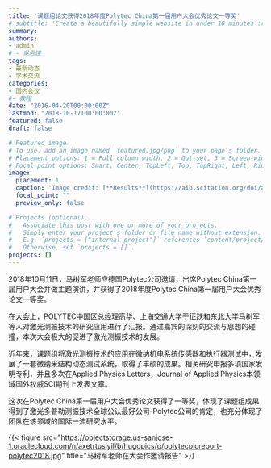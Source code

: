 ```yaml
---
title: '课题组论文获得2018年度Polytec China第一届用户大会优秀论文一等奖'
# subtitle: 'Create a beautifully simple website in under 10 minutes :rocket:'
summary: 
authors:
- admin
# - 吳恩達
tags:
- 最新动态
- 学术交流
categories:
- 国内会议
#- 教程
date: "2016-04-20T00:00:00Z"
lastmod: "2018-10-17T00:00:00Z"
featured: false
draft: false

# Featured image
# To use, add an image named `featured.jpg/png` to your page's folder.
# Placement options: 1 = Full column width, 2 = Out-set, 3 = Screen-width
# Focal point options: Smart, Center, TopLeft, Top, TopRight, Left, Right, BottomLeft, Bottom, BottomRight
image:
  placement: 1
  caption: 'Image credit: [**Results**](https://aip.scitation.org/doi/abs/10.1063/5.0056563)'
  focal_point: ""
  preview_only: false

# Projects (optional).
#   Associate this post with one or more of your projects.
#   Simply enter your project's folder or file name without extension.
#   E.g. `projects = ["internal-project"]` references `content/project/deep-learning/index.md`.
#   Otherwise, set `projects = []`.
projects: []
---
```


2018年10月11日，马树军老师应德国Polytec公司邀请，出席Polytec China第一届用户大会并做主题演讲，并获得了2018年度Polytec China第一届用户大会优秀论文一等奖。

在大会上，POLYTEC中国区总经理高华、上海交通大学于征跃和东北大学马树军等人对激光测振技术的研究应用进行了汇报。通过嘉宾的深刻的交流与思想的碰撞，本次大会极大的促进了激光测振技术的发展。

近年来，课题组将激光测振技术的应用在微纳机电系统传感器和执行器测试中，发展了一套微纳米结构动态测试系统，取得了丰硕的成果。相关研究申报多项国家发明专利，并且多次在Applied Physics Letters，Journal of Applied Physics本领域国外权威SCI期刊上发表文章。

这次在Polytec China第一届用户大会优秀论文获得了一等奖，体现了课题组成果得到了激光多普勒测振技术全球公认最好公司-Polytec公司的肯定，也充分体现了团队在该领域的国际一流研究水平。

{{< figure src="https://objectstorage.us-sanjose-1.oraclecloud.com/n/axetrtusiyil/b/hugopics/o/polytecpicreport-polytec2018.jpg" title="马树军老师在大会作邀请报告" >}}
